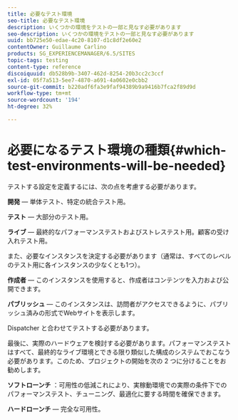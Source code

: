 ```yaml
---
title: 必要なテスト環境
seo-title: 必要なテスト環境
description: いくつかの環境をテストの一部と見なす必要があります
seo-description: いくつかの環境をテストの一部と見なす必要があります
uuid: bb725e50-edae-4c20-8107-d1c8df2e60e2
contentOwner: Guillaume Carlino
products: SG_EXPERIENCEMANAGER/6.5/SITES
topic-tags: testing
content-type: reference
discoiquuid: db528b9b-3407-462d-8254-20b3cc2c3ccf
exl-id: 05f7a513-5ee7-4870-a691-4a0602e0cbb2
source-git-commit: b220adf6fa3e9faf94389b9a9416b7fca2f89d9d
workflow-type: tm+mt
source-wordcount: '194'
ht-degree: 32%

---
```


# 必要になるテスト環境の種類{#which-test-environments-will-be-needed}

テストする設定を定義するには、次の点を考慮する必要があります。

**開発**  — 単体テスト、特定の統合テスト用。

**テスト**  — 大部分のテスト用。

**ライブ**  — 最終的なパフォーマンステストおよびストレステスト用。顧客の受け入れテスト用。

また、必要なインスタンスを決定する必要があります（通常は、すべてのレベルのテスト用に各インスタンスの少なくとも1つ）。

**作成者**  — このインスタンスを使用すると、作成者はコンテンツを入力および公開できます。

**パブリッシュ**  — このインスタンスは、訪問者がアクセスできるように、パブリッシュ済みの形式でWebサイトを表示します。

Dispatcher と合わせてテストする必要があります。

最後に、実際のハードウェアを検討する必要があります。パフォーマンステストはすべて、最終的なライブ環境とできる限り類似した構成のシステムでおこなう必要があります。このため、プロジェクトの開始を次の 2 つに分けることをお勧めします。

**ソフトローンチ** ：可用性の低減これにより、実稼動環境での実際の条件下でのパフォーマンステスト、チューニング、最適化に要する時間を確保できます。

**ハードローンチ**  — 完全な可用性。
